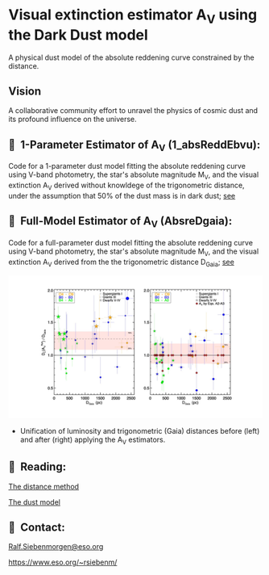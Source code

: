 # Visual extinction estimator A<sub>V</sub> using the Dark Dust model 

A physical dust model of the absolute reddening curve constrained by the
distance.

## Vision

A collaborative community effort to unravel the physics of cosmic dust
and its profound influence on the universe.


##  📌  1-Parameter Estimator of A<sub>V</sub> (1_absReddEbvu):

Code for a 1-parameter dust model fitting the absolute reddening curve
using V-band photometry, the star's absolute magnitude M<sub>V</sub>,
and the visual extinction A<sub>V</sub> derived without knowldege of
the trigonometric distance, under the assumption that 50% of the dust
mass is in dark dust; [see](https://github.com/rsiebenm/dark_dust/blob/main/1_absReddEbvu/Readme.md)

## 📌  Full-Model Estimator of A<sub>V</sub> (AbsreDgaia):

Code for a full-parameter dust model fitting the absolute reddening
curve using V-band photometry, the star's absolute magnitude
M<sub>V</sub>, and the visual extinction A<sub>V</sub> derived from
the the trigonometric distance D<sub>Gaia</sub>; [see](https://github.com/rsiebenm/dark_dust/blob/main/AbsreDgaia/Readme.md)


![Distance unification before left) after (right)](./DarkDustDistance.jpg?raw=true "Dark Dust")
* Unification of luminosity and trigonometric (Gaia) distances before
  (left) and after (right) applying the A<sub>V</sub> estimators.


## 📌  Reading:

[The distance method](https://doi.org/10.48550/arXiv.2311.03310)

[The dust model](https://doi.org/10.1051/0004-6361/202243860) 


## 📌  Contact: 

Ralf.Siebenmorgen@eso.org

https://www.eso.org/~rsiebenm/

